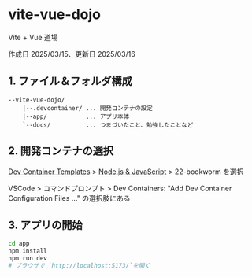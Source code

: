 # vite-vue-dojo

Vite + Vue 道場

作成日 2025/03/15、更新日 2025/03/16

## 1. ファイル＆フォルダ構成

```text
--vite-vue-dojo/
    |--.devcontainer/ ... 開発コンテナの設定
    |--app/           ... アプリ本体
    `--docs/          ... つまづいたこと、勉強したことなど
```

## 2. 開発コンテナの選択

[Dev Container Templates](https://github.com/devcontainers/templates) > [Node.js & JavaScript](https://github.com/devcontainers/templates/tree/main/src/javascript-node) > 22-bookworm を選択

VSCode > コマンドプロンプト > Dev Containers: "Add Dev Container Configuration Files ..." の選択肢にある

## 3. アプリの開始

```bash
cd app
npm install
npm run dev
# ブラウザで `http://localhost:5173/`を開く
```
